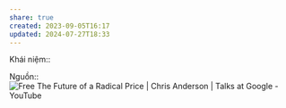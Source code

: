 ```yaml
---
share: true
created: 2023-09-05T16:17
updated: 2024-07-27T18:33
---
```

Khái niệm:: 

Nguồn:: ![Free The Future of a Radical Price | Chris Anderson | Talks at Google - YouTube](https://youtu.be/rPJuoziJaE4?si=ViqFRr8NFY0ffJQB&t=2920)
